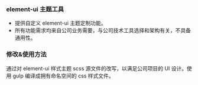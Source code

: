 ### element-ui 主题工具

- 提供自定义 element-ui 主题定制功能。
- 所有功能需求均来自公司业务需要，与公司技术工具选择和架构有关，不具备通用性。

### 修改&使用方法

通过对 element-ui 样式主题 scss 源文件的改写，以满足公司项目的 UI 设计。使用 gulp 编译成拥有命名空间的 css 样式文件。
